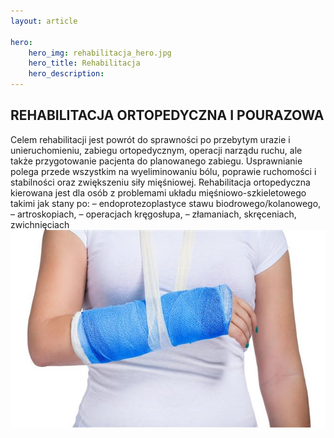 ```yaml
---
layout: article

hero: 
    hero_img: rehabilitacja_hero.jpg
    hero_title: Rehabilitacja
    hero_description: 
---
```

## REHABILITACJA ORTOPEDYCZNA I POURAZOWA

Celem rehabilitacji jest powrót do sprawności po przebytym urazie i unieruchomieniu, zabiegu ortopedycznym, operacji narządu ruchu, ale także przygotowanie pacjenta do planowanego zabiegu. Usprawnianie polega przede wszystkim na wyeliminowaniu bólu, poprawie ruchomości i stabilności oraz zwiększeniu siły mięśniowej.
Rehabilitacja ortopedyczna kierowana jest dla osób z problemami układu mięśniowo-szkieletowego takimi jak stany po:
– endoprotezoplastyce stawu biodrowego/kolanowego,
– artroskopiach,
– operacjach kręgosłupa,
– złamaniach, skręceniach, zwichnięciach
<img src="img/rehabilitacja_reka.jpg"
     alt="Rehabilitacja ortopedyczna i pourazowa"
     style="float: right;display: inline-block;" />
